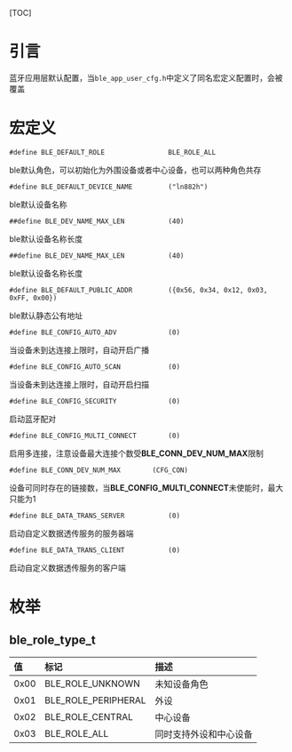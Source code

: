 [TOC]
# 引言
蓝牙应用层默认配置，当`ble_app_user_cfg.h`中定义了同名宏定义配置时，会被覆盖



# 宏定义
	#define BLE_DEFAULT_ROLE                BLE_ROLE_ALL  
ble默认角色，可以初始化为外围设备或者中心设备，也可以两种角色共存  

	#define BLE_DEFAULT_DEVICE_NAME         ("ln882h")  
ble默认设备名称  

	##define BLE_DEV_NAME_MAX_LEN           (40)  
ble默认设备名称长度  

	##define BLE_DEV_NAME_MAX_LEN           (40)  
ble默认设备名称长度

	#define BLE_DEFAULT_PUBLIC_ADDR         ({0x56, 0x34, 0x12, 0x03, 0xFF, 0x00})
ble默认静态公有地址

	#define BLE_CONFIG_AUTO_ADV             (0)
当设备未到达连接上限时，自动开启广播

	#define BLE_CONFIG_AUTO_SCAN            (0)
当设备未到达连接上限时，自动开启扫描

	#define BLE_CONFIG_SECURITY             (0)
启动蓝牙配对

	#define BLE_CONFIG_MULTI_CONNECT        (0)
启用多连接，注意设备最大连接个数受**BLE_CONN_DEV_NUM_MAX**限制

	#define BLE_CONN_DEV_NUM_MAX        (CFG_CON)
设备可同时存在的链接数，当**BLE_CONFIG_MULTI_CONNECT**未使能时，最大只能为1

	#define BLE_DATA_TRANS_SERVER           (0)
启动自定义数据透传服务的服务器端

	#define BLE_DATA_TRANS_CLIENT           (0)
启动自定义数据透传服务的客户端



# 枚举
## ble_role_type_t
|值|标记|描述|
|:-|:-|:-|
|0x00|BLE_ROLE_UNKNOWN|未知设备角色|
|0x01|BLE_ROLE_PERIPHERAL|外设|
|0x02|BLE_ROLE_CENTRAL|中心设备|
|0x03|BLE_ROLE_ALL|同时支持外设和中心设备|
